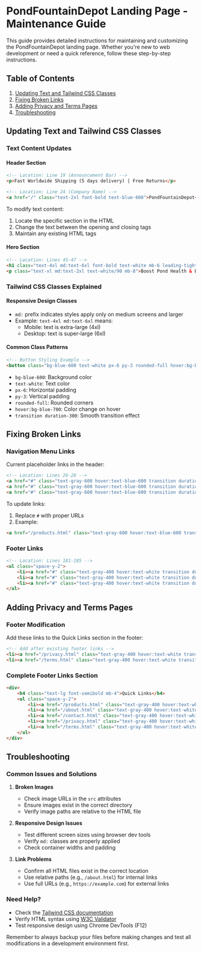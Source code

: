 # PondFountainDepot Landing Page - Maintenance Guide

This guide provides detailed instructions for maintaining and customizing the PondFountainDepot landing page. Whether you're new to web development or need a quick reference, follow these step-by-step instructions.

## Table of Contents
1. [Updating Text and Tailwind CSS Classes](#updating-text-and-tailwind-css-classes)
2. [Fixing Broken Links](#fixing-broken-links)
3. [Adding Privacy and Terms Pages](#adding-privacy-and-terms-pages)
4. [Troubleshooting](#troubleshooting)

## Updating Text and Tailwind CSS Classes

### Text Content Updates

#### Header Section
```html
<!-- Location: Line 19 (Announcement Bar) -->
<p>Fast Worldwide Shipping (5 days delivery) | Free Returns</p>

<!-- Location: Line 24 (Company Name) -->
<a href="/" class="text-2xl font-bold text-blue-600">PondFountainDepot</a>
```
To modify text content:
1. Locate the specific section in the HTML
2. Change the text between the opening and closing tags
3. Maintain any existing HTML tags

#### Hero Section
```html
<!-- Location: Lines 45-47 -->
<h1 class="text-4xl md:text-6xl font-bold text-white mb-6 leading-tight">Premium Pond Fountains & Aeration Systems</h1>
<p class="text-xl md:text-2xl text-white/90 mb-8">Boost Pond Health & Beauty | Premium Fountains & Aeration</p>
```

### Tailwind CSS Classes Explained

#### Responsive Design Classes
- `md:` prefix indicates styles apply only on medium screens and larger
- Example: `text-4xl md:text-6xl` means:
  - Mobile: text is extra-large (4xl)
  - Desktop: text is super-large (6xl)

#### Common Class Patterns
```html
<!-- Button Styling Example -->
<button class="bg-blue-600 text-white px-6 py-3 rounded-full hover:bg-blue-700 transition duration-300">
```
- `bg-blue-600`: Background color
- `text-white`: Text color
- `px-6`: Horizontal padding
- `py-3`: Vertical padding
- `rounded-full`: Rounded corners
- `hover:bg-blue-700`: Color change on hover
- `transition duration-300`: Smooth transition effect

## Fixing Broken Links

### Navigation Menu Links
Current placeholder links in the header:
```html
<!-- Location: Lines 26-28 -->
<a href="#" class="text-gray-600 hover:text-blue-600 transition duration-300">Products</a>
<a href="#" class="text-gray-600 hover:text-blue-600 transition duration-300">Solutions</a>
<a href="#" class="text-gray-600 hover:text-blue-600 transition duration-300">About</a>
```

To update links:
1. Replace `#` with proper URLs
2. Example:
```html
<a href="/products.html" class="text-gray-600 hover:text-blue-600 transition duration-300">Products</a>
```

### Footer Links
```html
<!-- Location: Lines 181-185 -->
<ul class="space-y-2">
    <li><a href="#" class="text-gray-400 hover:text-white transition duration-300">Products</a></li>
    <li><a href="#" class="text-gray-400 hover:text-white transition duration-300">About Us</a></li>
    <li><a href="#" class="text-gray-400 hover:text-white transition duration-300">Contact</a></li>
</ul>
```

## Adding Privacy and Terms Pages

### Footer Modification
Add these links to the Quick Links section in the footer:

```html
<!-- Add after existing footer links -->
<li><a href="/privacy.html" class="text-gray-400 hover:text-white transition duration-300">Privacy Policy</a></li>
<li><a href="/terms.html" class="text-gray-400 hover:text-white transition duration-300">Terms of Service</a></li>
```

### Complete Footer Links Section
```html
<div>
    <h4 class="text-lg font-semibold mb-4">Quick Links</h4>
    <ul class="space-y-2">
        <li><a href="/products.html" class="text-gray-400 hover:text-white transition duration-300">Products</a></li>
        <li><a href="/about.html" class="text-gray-400 hover:text-white transition duration-300">About Us</a></li>
        <li><a href="/contact.html" class="text-gray-400 hover:text-white transition duration-300">Contact</a></li>
        <li><a href="/privacy.html" class="text-gray-400 hover:text-white transition duration-300">Privacy Policy</a></li>
        <li><a href="/terms.html" class="text-gray-400 hover:text-white transition duration-300">Terms of Service</a></li>
    </ul>
</div>
```

## Troubleshooting

### Common Issues and Solutions

1. **Broken Images**
   - Check image URLs in the `src` attributes
   - Ensure images exist in the correct directory
   - Verify image paths are relative to the HTML file

2. **Responsive Design Issues**
   - Test different screen sizes using browser dev tools
   - Verify `md:` classes are properly applied
   - Check container widths and padding

3. **Link Problems**
   - Confirm all HTML files exist in the correct location
   - Use relative paths (e.g., `/about.html`) for internal links
   - Use full URLs (e.g., `https://example.com`) for external links

### Need Help?
- Check the [Tailwind CSS documentation](https://tailwindcss.com/docs)
- Verify HTML syntax using [W3C Validator](https://validator.w3.org/)
- Test responsive design using Chrome DevTools (F12)

Remember to always backup your files before making changes and test all modifications in a development environment first.